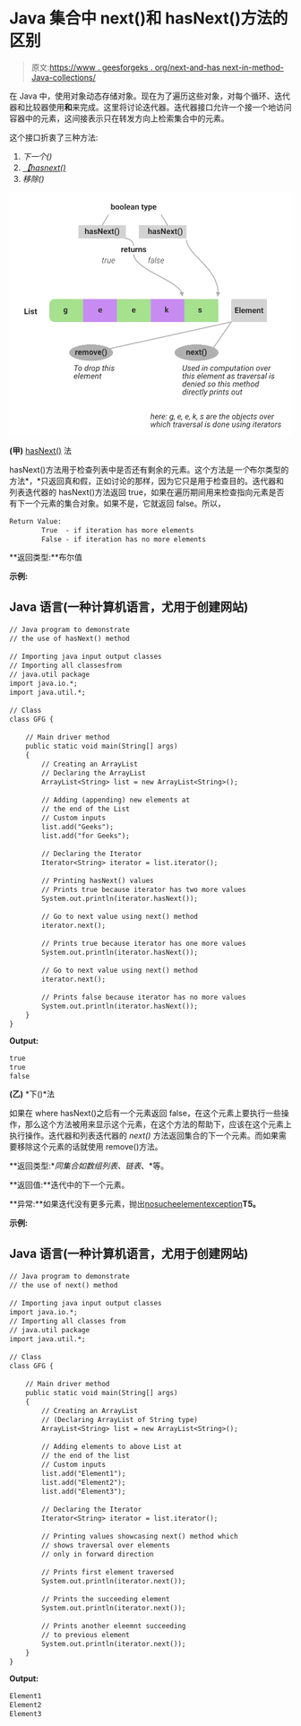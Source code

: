 # Java 集合中 next()和 hasNext()方法的区别

> 原文:[https://www . geesforgeks . org/next-and-has next-in-method-Java-collections/](https://www.geeksforgeeks.org/difference-between-next-and-hasnext-method-in-java-collections/)

在 Java 中，使用对象动态存储对象。现在为了遍历这些对象，对每个循环、迭代器和比较器使用**和**来完成。这里将讨论迭代器。迭代器接口允许一个接一个地访问容器中的元素，这间接表示只在转发方向上检索集合中的元素。

这个接口折衷了三种方法:

1.  *下一个()*
2.  [*【hasnext()*](https://www.geeksforgeeks.org/scanner-hasnextint-method-in-java-with-examples/)
3.  *移除()*

![](img/5d48e5ce81cf9db712a05975e01050c4.png)

**(甲)** [hasNext()](https://www.geeksforgeeks.org/scanner-hasnextint-method-in-java-with-examples/) 法

hasNext()方法用于检查列表中是否还有剩余的元素。这个方法是*一个*布尔类型的方法*，*只返回真和假，正如讨论的那样，因为它只是用于检查目的。迭代器和列表迭代器的 hasNext()方法返回 true，如果在遍历期间用来检查指向元素是否有下一个元素的集合对象。如果不是，它就返回 false。所以，

```
Return Value:
        True  - if iteration has more elements 
        False - if iteration has no more elements
```

**返回类型:**布尔值

**示例:**

## Java 语言(一种计算机语言，尤用于创建网站)

```
// Java program to demonstrate
// the use of hasNext() method

// Importing java input output classes
// Importing all classesfrom
// java.util package
import java.io.*;
import java.util.*;

// Class
class GFG {

    // Main driver method
    public static void main(String[] args)
    {
        // Creating an ArrayList
        // Declaring the ArrayList
        ArrayList<String> list = new ArrayList<String>();

        // Adding (appending) new elements at
        // the end of the List
        // Custom inputs
        list.add("Geeks");
        list.add("for Geeks");

        // Declaring the Iterator
        Iterator<String> iterator = list.iterator();

        // Printing hasNext() values
        // Prints true because iterator has two more values
        System.out.println(iterator.hasNext());

        // Go to next value using next() method
        iterator.next();

        // Prints true because iterator has one more values
        System.out.println(iterator.hasNext());

        // Go to next value using next() method
        iterator.next();

        // Prints false because iterator has no more values
        System.out.println(iterator.hasNext());
    }
}
```

**Output:**

```
true
true
false
```

**(乙)** *下()*法

如果在 where hasNext()之后有一个元素返回 false，在这个元素上要执行一些操作，那么这个方法被用来显示这个元素，在这个方法的帮助下，应该在这个元素上执行操作。迭代器和列表迭代器的 *next()* 方法返回集合的下一个元素。而如果需要移除这个元素的话就使用 remove()方法。

**返回类型:**同集合如数组列表、链表*、*等。

**返回值:**迭代中的下一个元素。

**异常:**如果迭代没有更多元素，抛出[nosucheelementexception](https://www.geeksforgeeks.org/java-util-linkedlist-get-getfirst-getlast-java/)**T5。**

**示例:**

## Java 语言(一种计算机语言，尤用于创建网站)

```
// Java program to demonstrate
// the use of next() method

// Importing java input output classes
import java.io.*;
// Importing all classes from
// java.util package
import java.util.*;

// Class
class GFG {

    // Main driver method
    public static void main(String[] args)
    {
        // Creating an ArrayList
        // (Declaring ArrayList of String type)
        ArrayList<String> list = new ArrayList<String>();

        // Adding elements to above List at
        // the end of the list
        // Custom inputs
        list.add("Element1");
        list.add("Element2");
        list.add("Element3");

        // Declaring the Iterator
        Iterator<String> iterator = list.iterator();

        // Printing values showcasing next() method which
        // shows traversal over elements
        // only in forward direction

        // Prints first element traversed
        System.out.println(iterator.next());

        // Prints the succeeding element
        System.out.println(iterator.next());

        // Prints another eleemnt succeeding
        // to previous element
        System.out.println(iterator.next());
    }
}
```

**Output:**

```
Element1
Element2
Element3
```